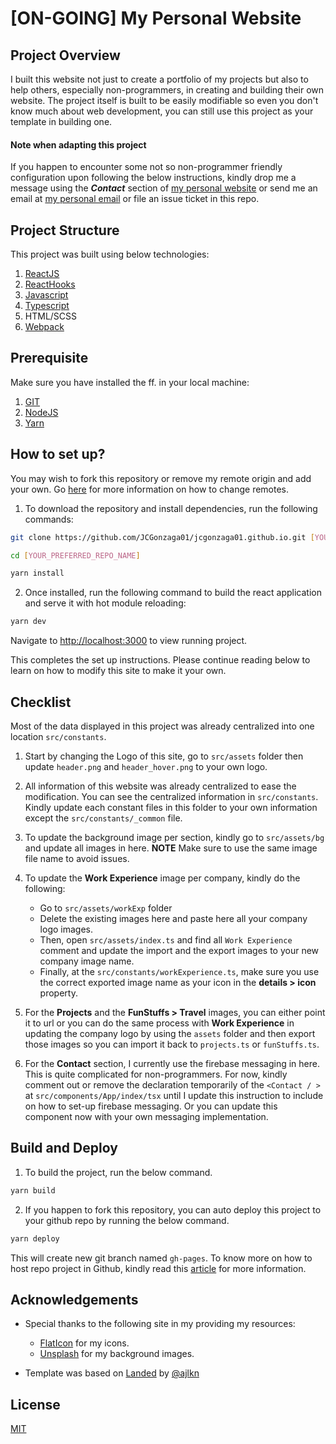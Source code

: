 # [ON-GOING] My Personal Website

## Project Overview

I built this website not just to create a portfolio of my projects but also to help others, especially non-programmers, in creating and building their own website. The project itself is built to be easily modifiable so even you don't know much about web development, you can still use this project as your template in building one.

#### Note when adapting this project

If you happen to encounter some not so non-programmer friendly configuration upon following the below instructions, kindly drop me a message using the **_Contact_** section of [my personal website](https://jcgonzaga01.github.io/) or send me an email at [my personal email](mailto:gonzaga.jc1993@gmail.com) or file an issue ticket in this repo.

## Project Structure

This project was built using below technologies:

1.  [ReactJS](https://reactjs.org/)
2.  [ReactHooks](https://reactjs.org/docs/hooks-intro.html)
3.  [Javascript](https://developer.mozilla.org/en-US/docs/Web/JavaScript)
4.  [Typescript](https://www.typescriptlang.org/)
5.  HTML/SCSS
6.  [Webpack](https://webpack.js.org/)

## Prerequisite

Make sure you have installed the ff. in your local machine:

1.  [GIT](https://git-scm.com/book/en/v2/Getting-Started-Installing-Git)
2.  [NodeJS](https://nodejs.org/en/download/)
3.  [Yarn](https://classic.yarnpkg.com/en/docs/install/#mac-stable)

## How to set up?

You may wish to fork this repository or remove my remote origin and add your own. Go [here](https://help.github.com/articles/changing-a-remote-s-url/) for more information on how to change remotes.

1.  To download the repository and install dependencies, run the following commands:

```bash
git clone https://github.com/JCGonzaga01/jcgonzaga01.github.io.git [YOUR_PREFERRED_REPO_NAME]

cd [YOUR_PREFERRED_REPO_NAME]

yarn install
```

2. Once installed, run the following command to build the react application and serve it with hot module reloading:

```bash
yarn dev
```

Navigate to [http://localhost:3000](http://localhost:3000) to view running project.

This completes the set up instructions. Please continue reading below to learn on how to modify this site to make it your own.

## Checklist

Most of the data displayed in this project was already centralized into one location `src/constants`.

1. Start by changing the Logo of this site, go to `src/assets` folder then update `header.png` and `header_hover.png` to your own logo.

2. All information of this website was already centralized to ease the modification. You can see the centralized information in `src/constants`. Kindly update each constant files in this folder to your own information except the `src/constants/_common` file.

3. To update the background image per section, kindly go to `src/assets/bg` and update all images in here. **NOTE** Make sure to use the same image file name to avoid issues.

4. To update the **Work Experience** image per company, kindly do the following:

   - Go to `src/assets/workExp` folder
   - Delete the existing images here and paste here all your company logo images.
   - Then, open `src/assets/index.ts` and find all `Work Experience` comment and update the import and the export images to your new company image name.
   - Finally, at the `src/constants/workExperience.ts`, make sure you use the correct exported image name as your icon in the **details > icon** property.

5. For the **Projects** and the **FunStuffs > Travel** images, you can either point it to url or you can do the same process with **Work Experience** in updating the company logo by using the `assets` folder and then export those images so you can import it back to `projects.ts` or `funStuffs.ts`.

6. For the **Contact** section, I currently use the firebase messaging in here. This is quite complicated for non-programmers. For now, kindly comment out or remove the declaration temporarily of the `<Contact / >` at `src/components/App/index/tsx` until I update this instruction to include on how to set-up firebase messaging. Or you can update this component now with your own messaging implementation.

## Build and Deploy

1. To build the project, run the below command.

```bash
yarn build
```

2. If you happen to fork this repository, you can auto deploy this project to your github repo by running the below command.

```bash
yarn deploy
```

This will create new git branch named `gh-pages`.
To know more on how to host repo project in Github, kindly read this [article](https://docs.github.com/en/free-pro-team@latest/github/working-with-github-pages/configuring-a-publishing-source-for-your-github-pages-site) for more information.

## Acknowledgements

- Special thanks to the following site in my providing my resources:

  - [FlatIcon](https://www.flaticon.com/) for my icons.
  - [Unsplash](https://unsplash.com/) for my background images.

- Template was based on [Landed](https://html5up.net/landed) by [@ajlkn](https://github.com/ajlkn)

## License

[MIT](https://github.com/JCGonzaga01/jcgonzaga01.github.io/blob/master/LICENSE)
